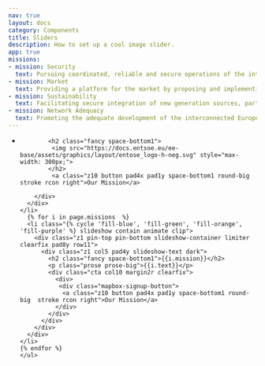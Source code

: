 ```yaml
---
nav: true
layout: docs
category: Components
title: Sliders
description: How to set up a cool image slider.
app: true
missions:
- mission: Security
  text: Pursuing coordinated, reliable and secure operations of the interconnected electricity transmission network, while anticipating the decision to cope with upcoming system evolutions.
- mission: Market
  text: Providing a platform for the market by proposing and implementing standardised market integration and transparency frameworks that facilitate competitive and integrated continental wholesale and retail markets.
- mission: Sustainability
  text: Facilitating secure integration of new generation sources, particularly renewable energy, as well as significantly contributing to the EU's greenhouse gases reduction and renewable energy supply goals.
- mission: Network Adequacy
  text: Promoting the adequate development of the interconnected European grid and investments for a reliable, efficient and sustainable power system.
---
```


<script src="https://cdnjs.cloudflare.com/ajax/libs/unslider/2.0.3/js/unslider-min.js"></script>
<link rel="stylesheet" type="text/css" href="https://cdnjs.cloudflare.com/ajax/libs/unslider/2.0.3/css/unslider.css">
<link rel="stylesheet" type="text/css" href="https://cdnjs.cloudflare.com/ajax/libs/unslider/2.0.3/css/unslider-dots.css">

<div class="my-slider">
    <ul>
      <li class="fill-dark-grey slideshow contain animate clip">
        <div class="z1 pin-top pin-bottom slideshow-container limiter clearfix pad8y row11">
          <div class="z1 col8 m2 pad4y slideshow-text dark center">

            <h2 class="fancy space-bottom1">
             <img src="https://docs.entsoe.eu/ee-base/assets/graphics/layout/entose_logo-h-neg.svg" style="max-width: 300px;">
            </h2>
             <a class="z10 button pad4x pad1y space-bottom1 round-big  stroke rcon right">Our Mission</a>
            
        </div>
      </div>
    </li>
      {% for i in page.missions  %}
      <li class="{% cycle 'fill-blue', 'fill-green', 'fill-orange', 'fill-purple' %} slideshow contain animate clip">
        <div class="z1 pin-top pin-bottom slideshow-container limiter clearfix pad8y row11">
          <div class="z1 col5 pad4y slideshow-text dark">
            <h2 class="fancy space-bottom1">{{i.mission}}</h2>
            <p class="prose prose-big">{{i.text}}</p>
            <div class="cta col10 margin2r clearfix">
              <div>
               <div class="mapbox-signup-button">
                <a class="z10 button pad4x pad1y space-bottom1 round-big  stroke rcon right">Our Mission</a>
              </div>
            </div>
          </div>
        </div>
      </div>
    </li>
    {% endfor %}
    </ul>
</div>


<script type="text/javascript">
  $(document).ready(function($) {
    $('.my-slider').unslider({
      infinite: true,
      autoplay: true,
      delay: 5000,
      speed: 500,
      arrows: {
        //  Unslider default behaviour
        prev: '<a class="unslider-arrow prev ee-icon-arrow-left fill-darken1 dot pad1"></a>',
        next: '<a class="unslider-arrow next ee-icon-arrow-right fill-darken1 dot pad1"></a>',
      }
    });
  });
</script>

<style type="text/css">
.unslider {
    overflow: auto;
    margin: 0;
    padding: 0;
    position: relative;
}
  /*.unslider-nav ol li {border: 2px solid #ccc;}*/
  .unslider-arrow {
    position: absolute;
    left: 20px;
    z-index: 10;
    cursor: pointer;
    top: calc(50% - 40px);
    color: white !important;
}

.unslider-nav ol li {
  display: inline-block;
    width: 10px;
    height: 10px;
    margin: 0 4px;
    background: transparent;
    border-radius: 10px;
    overflow: hidden;
    text-indent: -999em;
    border: 2px solid #fff;
    cursor: pointer;
}
.unslider-nav ol li.unslider-active {
    background: #fff;
    cursor: default;
    /*border: 4px solid;*/
}
.unslider-nav {
    position: absolute;
    left: 0;
    right: 0;
    z-index: 10;
    bottom: 20px;
} 

.slideshow {
    max-height: 700px;
    min-height: 380px;
    height: 60vh;
}
</style>
